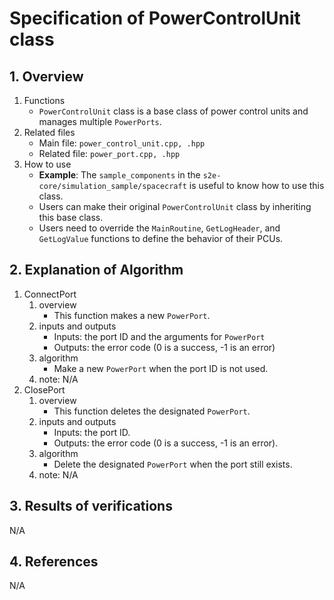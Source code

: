 # Specification of PowerControlUnit class

## 1.  Overview
1. Functions
   - `PowerControlUnit` class is a base class of power control units and manages multiple `PowerPorts`.
2. Related files
   - Main file: `power_control_unit.cpp, .hpp`
   - Related file: `power_port.cpp, .hpp`
3. How to use
   - **Example**: The `sample_components` in the `s2e-core/simulation_sample/spacecraft` is useful to know how to use this class.
   - Users can make their original `PowerControlUnit` class by inheriting this base class.
   - Users need to override the `MainRoutine`, `GetLogHeader`, and `GetLogValue` functions to define the behavior of their PCUs. 
## 2. Explanation of Algorithm
1. ConnectPort
   1. overview
      - This function makes a new `PowerPort`.
   2. inputs and outputs
      - Inputs: the port ID and the arguments for `PowerPort`
      - Outputs: the error code (0 is a success, -1 is an error)
   3. algorithm
      - Make a new `PowerPort` when the port ID is not used.
   4. note: N/A
1. ClosePort
   1. overview
      - This function deletes the designated `PowerPort`.
   2. inputs and outputs
      - Inputs: the port ID.
      - Outputs: the error code (0 is a success, -1 is an error).
   3. algorithm
      - Delete the designated `PowerPort` when the port still exists.
   4. note: N/A

## 3. Results of verifications
N/A

## 4. References
N/A
